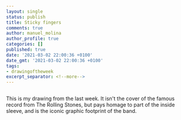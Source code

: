 ```yaml
---
layout: single
status: publish
title: Sticky fingers
comments: true
author: manuel_molina
author_profile: true
categories: []
published: true
date: '2021-03-02 22:00:36 +0100'
date_gmt: '2021-03-02 22:00:36 +0100'
tags:
- drawingoftheweek
excerpt_separator: <!--more-->
---
```

<figure style="width: 512px">
  <a href="{{ site.url }}{{ site.baseurl }}/assets/images/2021-03-02-sticky-fingers/IMG_20210228_181317-1024x768.jpg"><img src="{{ site.url }}{{ site.baseurl }}/assets/images/2021-03-02-sticky-fingers/IMG_20210228_181317-1024x768.jpg" alt=""></a>
</figure>

This is my drawing from the last week. It isn't the cover of the famous record from The Rolling Stones, but pays homage to part of the inside sleeve, and is the iconic graphic footprint of the band.
